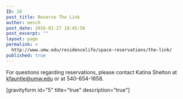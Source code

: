 ```yaml
---
ID: 28
post_title: Reserve The Link
author: mesch
post_date: 2016-01-27 18:45:56
post_excerpt: ""
layout: page
permalink: >
  http://www.umw.edu/residencelife/space-reservations/the-link/
published: true
---
```

For questions regarding reservations, please contact Katina Shelton at <a href="mailto:kfauntle@umw.edu">kfauntle@umw.edu</a> or at 540-654-1658.

[gravityform id="5" title="true" description="true"]

&nbsp;